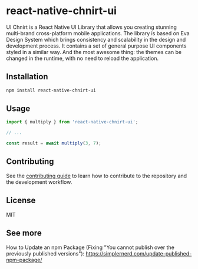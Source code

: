 # react-native-chnirt-ui

UI Chnirt is a React Native UI Library that allows you creating stunning multi-brand cross-platform mobile applications. The library is based on Eva Design System which brings consistency and scalability in the design and development process. It contains a set of general purpose UI components styled in a similar way. And the most awesome thing: the themes can be changed in the runtime, with no need to reload the application.

## Installation

```sh
npm install react-native-chnirt-ui
```

## Usage

```js
import { multiply } from 'react-native-chnirt-ui';

// ...

const result = await multiply(3, 7);
```

## Contributing

See the [contributing guide](CONTRIBUTING.md) to learn how to contribute to the repository and the development workflow.

## License

MIT

## See more

How to Update an npm Package (Fixing "You cannot publish over the previously published versions"): https://simplernerd.com/update-published-npm-package/
